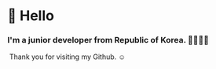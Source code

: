 # :wave: Hello



### 	I'm a junior developer from Republic of Korea. :woman_technologist::kr: 

​	  Thank you for visiting my Github. :relaxed:



